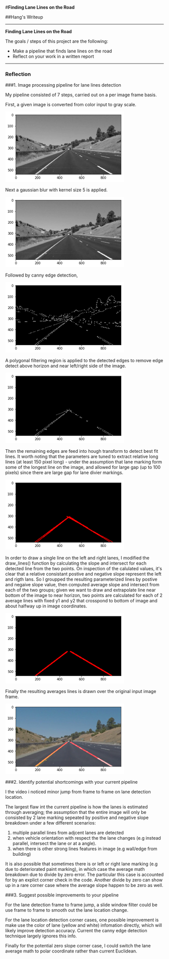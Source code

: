 #**Finding Lane Lines on the Road** 

##Hang's Writeup

---

**Finding Lane Lines on the Road**

The goals / steps of this project are the following:
* Make a pipeline that finds lane lines on the road
* Reflect on your work in a written report


[//]: # (Image References)

[image1]: ./examples/grayscale.jpg "Grayscale"
[yellow_img]: ./screen_cap/yellow.png "yellow color pic"
[1]: ./screen_cap/1_gray.png "gray scale coversion"
[2]: ./screen_cap/2_blur.png "gaussian blur image"
[3]: ./screen_cap/3_edge.png "canny edge detection"
[4]: ./screen_cap/4_region.png "apply region filter"
[5]: ./screen_cap/5_lines.png "line extraction"
[6]: ./screen_cap/6_avg_line.png "compute slope/intersect"
[7]: ./screen_cap/7_draw_over.png "draw over the original frame"

---

### Reflection

###1. Image processing pipeline for lane lines detection

My pipeline consisted of 7 steps, carried out on a per image frame basis. 

First, a given image is converted from color input to gray scale. 

![alt text][1]

Next a gaussian blur with kernel size 5 is applied. 

![alt text][2]

Followed by canny edge detection, 

![alt text][3]

A polygonal filtering region is applied to the detected edges to remove edge detect above horizon and near left/right side of the image. 

![alt text][4]

Then the remaining edges are feed into hough transform to detect best fit lines. It worth noting that the parameters are tuned to extract relative long lines (at least 150 pixel long) - under the assumption that  lane marking form some of the longest line on the image, and allowed for large gap (up to 100 pixels) since there are large gap for lane divier markings.  

![alt text][5]

In order to draw a single line on the left and right lanes, I modified the draw_lines() function by calculating the slope and intersect for each detected line from the two points. On inspection of the calulated values, it's clear that a relative consistant postive and negative slope represent the left and rigth lans. So I groupped the resulting parameterized lines by postive and negaive slope value, then computed average slope and intersect  from each of the two groups; given we want to draw and extrapolate line near bottom of the image to near horizon, two points are calculated for each of 2 average lines with fixed y1 and y2 that crosspond to bottom of image and about halfway up in image coordinates. 

![alt text][6]

Finally the resulting averages lines is drawn over the original input image frame. 

![alt text][7]

###2. Identify potential shortcomings with your current pipeline

I the video i noticed minor jump from frame to frame on lane detection location. 

The largest flaw int the current pipeline is how the lanes is estimated through averaging; the assumption that the entire image will only be consisted by 2 lane marking sepeated by positive and negative slope breakdown under a few different scenarios:
1. multiple parallel lines from adjcent lanes are detected
2. when vehicle orientation with respect the the lane changes (e.g instead parallel, intersect the lane or at a angle). 
3. when there is other strong lines features in image (e.g wall/edge from building)

It is also possible that sometimes there is or left or right lane marking (e.g due to deteriorated paint marking), in which case the average math breakdown due to divide by zero error. The particular this  case is accounted for by an explict corner check in the code. Another divide by zero can show up in a rare corner case where the average slope happen to be zero as well. 

###3. Suggest possible improvements to your pipeline

For the lane detection frame to frame jump, a slide window filter could be use frame to frame to smooth out the lane location change. 

For the lane location detection corner cases, one possible improvement is make use the color of lane (yellow and white) infomation directly, which will likely improve detection accuracy. Current the canny edge detection technique largely ignores this info. 

Finally for the potential zero slope corner case, I could switch the lane average math to polar coordinate rather than current Euclidean. 
